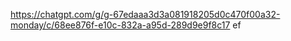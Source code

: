 https://chatgpt.com/g/g-67edaaa3d3a081918205d0c470f00a32-monday/c/68ee876f-e10c-832a-a95d-289d9e9f8c17
ef